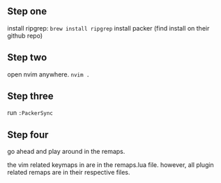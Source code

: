 ## Step one
install ripgrep: `brew install ripgrep`
install packer (find install on their github repo)

## Step two
open nvim anywhere. `nvim .`

## Step three
run `:PackerSync`

## Step four
go ahead and play around in the remaps.

the vim related keymaps in are in the remaps.lua file. however, all
plugin related remaps are in their respective files.


